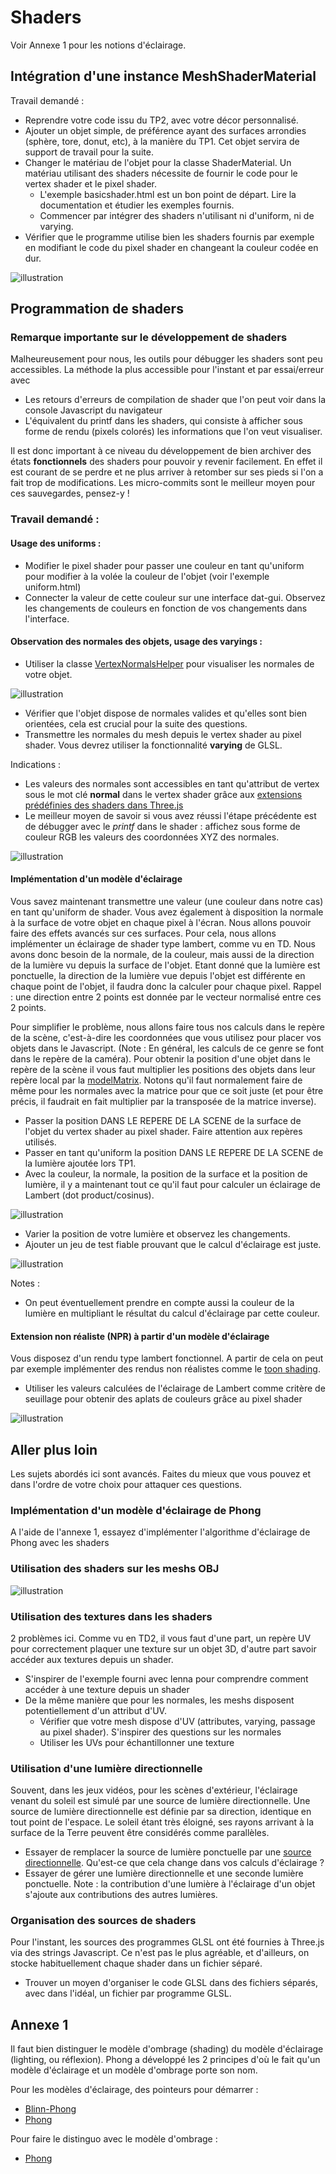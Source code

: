 # Shaders

Voir Annexe 1 pour les notions d'éclairage.

## Intégration d'une instance MeshShaderMaterial

Travail demandé :
- Reprendre votre code issu du TP2, avec votre décor personnalisé.
- Ajouter un objet simple, de préférence ayant des surfaces arrondies (sphère, tore, donut, etc), à la manière du TP1. Cet objet servira de support de travail pour la suite.
- Changer le matériau de l'objet pour la classe ShaderMaterial. Un matériau utilisant des shaders nécessite de fournir le code pour le vertex shader et le pixel shader.
  - L'exemple basicshader.html est un bon point de départ. Lire la documentation et étudier les exemples fournis. 
  - Commencer par intégrer des shaders n'utilisant ni d'uniform, ni de varying.
- Vérifier que le programme utilise bien les shaders fournis par exemple en modifiant le code du pixel shader en changeant la couleur codée en dur.

![illustration](P4x_3_1.png)

## Programmation de shaders

### Remarque importante sur le développement de shaders
    
Malheureusement pour nous, les outils pour débugger les shaders sont peu accessibles. 
La méthode la plus accessible pour l'instant et par essai/erreur avec 
- Les retours d'erreurs de compilation de shader que l'on peut voir dans la console Javascript du navigateur 
- L'équivalent du printf dans les shaders, qui consiste à afficher sous forme de rendu (pixels colorés) les informations que l'on veut visualiser.

Il est donc important à ce niveau du développement de bien archiver des états **fonctionnels** des shaders pour pouvoir y revenir facilement.
En effet il est courant de se perdre et ne plus arriver à retomber sur ses pieds si l'on a fait trop de modifications. 
Les micro-commits sont le meilleur moyen pour ces sauvegardes, pensez-y !

### Travail demandé :
#### Usage des uniforms :
- Modifier le pixel shader pour passer une couleur en tant qu'uniform pour modifier à la volée la couleur de l'objet (voir l'exemple uniform.html)
- Connecter la valeur de cette couleur sur une interface dat-gui. Observez les changements de couleurs en fonction de vos changements dans l'interface.

#### Observation des normales des objets, usage des varyings :
- Utiliser la classe [VertexNormalsHelper](https://threejs.org/docs/#examples/en/helpers/VertexNormalsHelper) pour visualiser les normales de votre objet. 

![illustration](P4x_3_4.png)

- Vérifier que l'objet dispose de normales valides et qu'elles sont bien orientées, cela est crucial pour la suite des questions.
- Transmettre les normales du mesh depuis le vertex shader au pixel shader. Vous devrez utiliser la fonctionnalité **varying** de GLSL. 

Indications :
- Les valeurs des normales sont accessibles en tant qu'attribut de vertex sous le mot clé **normal** dans le vertex shader grâce aux [extensions prédéfinies des shaders dans Three.js](https://threejs.org/docs/#api/en/renderers/webgl/WebGLProgram)
- Le meilleur moyen de savoir si vous avez réussi l'étape précédente est de débugger avec le *printf* dans le shader : affichez sous forme de couleur RGB les valeurs des coordonnées XYZ des normales.

![illustration](P4x_3_5.png)

#### Implémentation d'un modèle d'éclairage
Vous savez maintenant transmettre une valeur (une couleur dans notre cas) en tant qu'uniform de shader. Vous avez également à disposition la normale à la surface de votre objet en chaque pixel à l'écran.
Nous allons pouvoir faire des effets avancés sur ces surfaces. Pour cela, nous allons implémenter un éclairage de shader type lambert, comme vu en TD.
Nous avons donc besoin de la normale, de la couleur, mais aussi de la direction de la lumière vu depuis la surface de l'objet. Etant donné que la lumière est ponctuelle, la direction de la lumière
vue depuis l'objet est différente en chaque point de l'objet, il faudra donc la calculer pour chaque pixel. Rappel : une direction entre 2 points est donnée par le vecteur normalisé entre ces 2 points.

Pour simplifier le problème, nous allons faire tous nos calculs dans le repère de la scène, c'est-à-dire les coordonnées que vous utilisez pour placer vos objets dans le Javascript. 
(Note : En général, les calculs de ce genre se font dans le repère de la caméra).
Pour obtenir la position d'une objet dans le repère de la scène il vous faut multiplier les positions des objets dans leur repère local par la [modelMatrix](https://threejs.org/docs/#api/en/renderers/webgl/WebGLProgram).
Notons qu'il faut normalement faire de même pour les normales avec la matrice pour que ce soit juste (et pour être précis, il faudrait en fait multiplier par la transposée de la matrice inverse).
- Passer la position DANS LE REPERE DE LA SCENE de la surface de l'objet du vertex shader au pixel shader. Faire attention aux repères utilisés.
- Passer en tant qu'uniform la position DANS LE REPERE DE LA SCENE de la lumière ajoutée lors TP1.
- Avec la couleur, la normale, la position de la surface et la position de lumière, il y a maintenant tout ce qu'il faut pour calculer un éclairage de Lambert (dot product/cosinus).

![illustration](P4x_3_6.png)

- Varier la position de votre lumière et observez les changements.
- Ajouter un jeu de test fiable prouvant que le calcul d'éclairage est juste.

![illustration](P4x_3_7.png)

Notes : 
- On peut éventuellement prendre en compte aussi la couleur de la lumière en multipliant le résultat du calcul d'éclairage par cette couleur.

#### Extension non réaliste (NPR) à partir d'un modèle d'éclairage
Vous disposez d'un rendu type lambert fonctionnel. A partir de cela on peut par exemple implémenter des rendus non réalistes comme le [toon shading](https://threejs.org/docs/#api/en/materials/MeshToonMaterial).
- Utiliser les valeurs calculées de l'éclairage de Lambert comme critère de seuillage pour obtenir des aplats de couleurs grâce au pixel shader

![illustration](P4x_3_8.png)

## Aller plus loin

Les sujets abordés ici sont avancés. Faites du mieux que vous pouvez et dans l'ordre de votre choix pour attaquer ces questions.

### Implémentation d'un modèle d'éclairage de Phong

A l'aide de l'annexe 1, essayez d'implémenter l'algorithme d'éclairage de Phong avec les shaders

### Utilisation des shaders sur les meshs OBJ

![illustration](P4x_3_9.png)

### Utilisation des textures dans les shaders

2 problèmes ici. Comme vu en TD2, il vous faut d'une part, un repère UV pour correctement plaquer une texture sur un objet 3D, d'autre part savoir accéder aux textures depuis un shader.
- S'inspirer de l'exemple fourni avec lenna pour comprendre comment accéder à une texture depuis un shader
- De la même manière que pour les normales, les meshs disposent potentiellement d'un attribut d'UV.
  - Vérifier que votre mesh dispose d'UV (attributes, varying, passage au pixel shader). S'inspirer des questions sur les normales
  - Utiliser les UVs pour échantillonner une texture


### Utilisation d'une lumière directionnelle

Souvent, dans les jeux vidéos, pour les scènes d'extérieur, l'éclairage venant du soleil est simulé par une source de lumière directionnelle. 
Une source de lumière directionnelle est définie par sa direction, identique en tout point de l'espace. Le soleil étant très éloigné, ses rayons arrivant à la surface de la Terre peuvent être considérés comme parallèles.

- Essayer de remplacer la source de lumière ponctuelle par une [source directionnelle](https://threejs.org/docs/#api/en/lights/DirectionalLight). Qu'est-ce que cela change dans vos calculs d'éclairage ?
- Essayer de gérer une lumière directionnelle et une seconde lumière ponctuelle. Note : la contribution d'une lumière à l'éclairage d'un objet s'ajoute aux contributions des autres lumières.

### Organisation des sources de shaders

Pour l'instant, les sources des programmes GLSL ont été fournies à Three.js via des strings Javascript. Ce n'est pas le plus agréable, et d'ailleurs, on stocke habituellement chaque shader dans un fichier séparé.

- Trouver un moyen d'organiser le code GLSL dans des fichiers séparés, avec dans l'idéal, un fichier par programme GLSL.

## Annexe 1

Il faut bien distinguer le modèle d'ombrage (shading) du modèle d'éclairage (lighting, ou réflexion). Phong a développé les 2 principes d'où le fait qu'un modèle d'éclairage et un modèle d'ombrage porte son nom.

Pour les modèles d'éclairage, des pointeurs pour démarrer :
- [Blinn-Phong](https://en.wikipedia.org/wiki/Blinn%E2%80%93Phong_shading_model)
- [Phong](https://en.wikipedia.org/wiki/Phong_reflection_model)

Pour faire le distinguo avec le modèle d'ombrage : 
- [Phong](https://en.wikipedia.org/wiki/Phong_shading)
